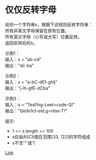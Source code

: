 <h1>仅仅反转字母</h1>

给你一个字符串s，根据下述规则反转字符串：</br>
所有非英文字母保留在原有位置。</br>
所有英文字母（小写或大写）位置反转。</br>
返回反转后的s。</br>

示例1：</br>
输入：s = "ab-cd"</br>
输出："dc-ba"</br>

示例2：</br>
输入：s = "a-bC-dEf-ghIj"</br>
输出："j-Ih-gfE-dCba"</br>

示例3：</br>
输入：s = "Test1ng-Leet=code-Q!"</br>
输出："Qedo1ct-eeLg=ntse-T!"</br>

提示:
- 1 <= s.length <= 100
- s仅由ASCII值在范围[33, 122]的字符组成
- s不含'\"'或'\\'

[Link](https://leetcode-cn.com/problems/reverse-only-letters/)